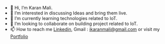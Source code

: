 - 👋 Hi, I’m Karan Mali.
- 👀 I’m interested in discussing Ideas and bring them live.
- 🌱 I’m currently learning technologies related to IoT.
- 💞️ I’m looking to collaborate on building project related to IoT.
- 📫 How to reach me [Linkedin](https://www.linkedin.com/in/karan-mali-iot-engineer/), Gmail : ikaranmali@gmail.com or visit my [Portfolio](https://ikaranmali.github.io/ikaranmali/)


